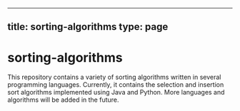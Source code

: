 
---
title: sorting-algorithms
type: page
---
# sorting-algorithms
This repository contains a variety of sorting algorithms written in several programming languages. Currently, it contains the selection and insertion sort algorithms implemented using Java and Python. More languages and algorithms will be added in the future.
